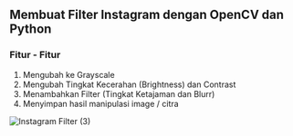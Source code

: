 ## Membuat Filter Instagram dengan OpenCV dan Python
### Fitur - Fitur
1. Mengubah ke Grayscale
2. Mengubah Tingkat Kecerahan (Brightness) dan Contrast
3. Menambahkan Filter (Tingkat Ketajaman dan Blurr)
4. Menyimpan hasil manipulasi image / citra


![Instagram Filter (3)](https://user-images.githubusercontent.com/10812410/88445601-dfc11c80-ce4d-11ea-9050-a62c645d4749.png)
